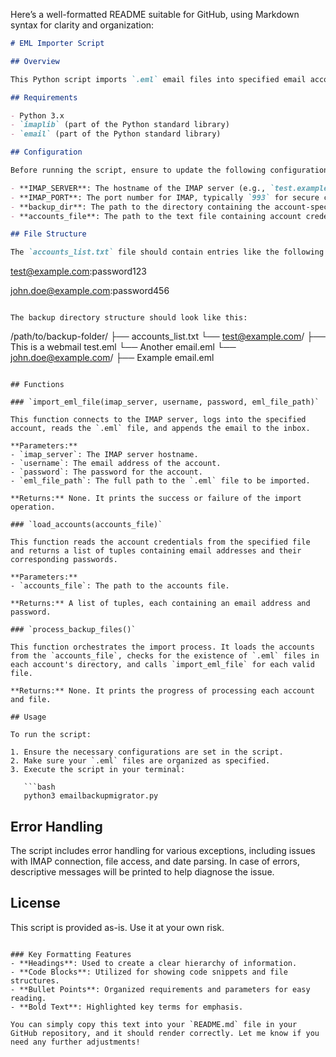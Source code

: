 Here’s a well-formatted README suitable for GitHub, using Markdown syntax for clarity and organization:

```markdown
# EML Importer Script

## Overview

This Python script imports `.eml` email files into specified email accounts using the IMAP protocol. It connects to a designated IMAP server, reads email files from a local directory, and appends them to the inbox of the respective accounts specified in a configuration file.

## Requirements

- Python 3.x
- `imaplib` (part of the Python standard library)
- `email` (part of the Python standard library)

## Configuration

Before running the script, ensure to update the following configurations:

- **IMAP_SERVER**: The hostname of the IMAP server (e.g., `test.example.com`).
- **IMAP_PORT**: The port number for IMAP, typically `993` for secure connections.
- **backup_dir**: The path to the directory containing the account-specific subdirectories with `.eml` files.
- **accounts_file**: The path to the text file containing account credentials in the format `email:password`.

## File Structure

The `accounts_list.txt` file should contain entries like the following:

```
test@example.com:password123

john.doe@example.com:password456
```

The backup directory structure should look like this:

```
/path/to/backup-folder/
├── accounts_list.txt
└── test@example.com/
    ├── This is a webmail test.eml
    └── Another email.eml
└── john.doe@example.com/
    ├── Example email.eml
```

## Functions

### `import_eml_file(imap_server, username, password, eml_file_path)`

This function connects to the IMAP server, logs into the specified account, reads the `.eml` file, and appends the email to the inbox.

**Parameters:**
- `imap_server`: The IMAP server hostname.
- `username`: The email address of the account.
- `password`: The password for the account.
- `eml_file_path`: The full path to the `.eml` file to be imported.

**Returns:** None. It prints the success or failure of the import operation.

### `load_accounts(accounts_file)`

This function reads the account credentials from the specified file and returns a list of tuples containing email addresses and their corresponding passwords.

**Parameters:**
- `accounts_file`: The path to the accounts file.

**Returns:** A list of tuples, each containing an email address and password.

### `process_backup_files()`

This function orchestrates the import process. It loads the accounts from the `accounts_file`, checks for the existence of `.eml` files in each account's directory, and calls `import_eml_file` for each valid file.

**Returns:** None. It prints the progress of processing each account and file.

## Usage

To run the script:

1. Ensure the necessary configurations are set in the script.
2. Make sure your `.eml` files are organized as specified.
3. Execute the script in your terminal:

   ```bash
   python3 emailbackupmigrator.py
   ```

## Error Handling

The script includes error handling for various exceptions, including issues with IMAP connection, file access, and date parsing. In case of errors, descriptive messages will be printed to help diagnose the issue.

## License

This script is provided as-is. Use it at your own risk.
```

### Key Formatting Features
- **Headings**: Used to create a clear hierarchy of information.
- **Code Blocks**: Utilized for showing code snippets and file structures.
- **Bullet Points**: Organized requirements and parameters for easy reading.
- **Bold Text**: Highlighted key terms for emphasis.

You can simply copy this text into your `README.md` file in your GitHub repository, and it should render correctly. Let me know if you need any further adjustments!
